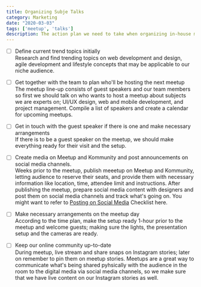 ```yaml
---
title: Organizing Subje Talks
category: Marketing
date: "2020-03-03"
tags: ['meetup', 'talks']
description: The action plan we need to take when organizing in-house meetups.  
---
```

- [ ] Define current trend topics initially  
Research and find trending topics on web development and design, agile development and lifestyle concepts that may be applicable to our niche audience.

- [ ] Get together with the team to plan who'll be hosting the next meetup    
The meetup line-up consists of guest speakers and our team members so first we should talk on who wants to host a meetup about subjects we are experts on; UI/UX design, web and mobile development, and project management. Compile a list of speakers and create a calendar for upcoming meetups.

- [ ] Get in touch with the guest speaker if there is one and make necessary arrangements  
If there is to be a guest speaker on the meetup, we should make everything ready for their visit and the setup.

- [ ] Create media on Meetup and Kommunity and post announcements on social media channels.    
Weeks prior to the meetup, publish meeetup on Meetup and Kommunity, letting audience to reserve their seats, and provide them with necessary information like location, time, attendee limit and instructions. After publishing the meetup, prepare social media content with designers and post them on social media channels and track what's going on. You might want to refer to [Posting on Social Media](/checklist/posting-on-social-media) Checklist here.

- [ ] Make necessary arrangements on the meetup day  
According to the time plan, make the setup ready 1-hour prior to the meetup and welcome guests; making sure the lights, the presentation setup and the cameras are ready.

- [ ] Keep our online community up-to-date  
During meetup, live stream and share snaps on Instagram stories; later on remember to pin them on meetup stories. Meetups are a great way to communicate what's being shared pyhsically with the audience in the room to the digital media via social media channels, so we make sure that we have live content on our Instagram stories as well.
